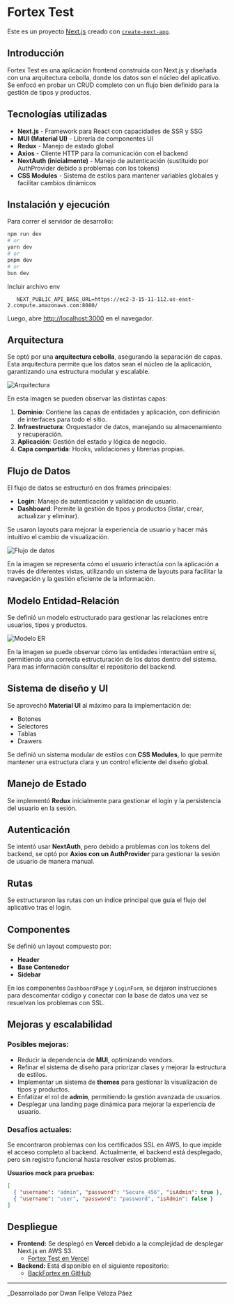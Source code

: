 # Fortex Test

Este es un proyecto [Next.js](https://nextjs.org) creado con [`create-next-app`](https://nextjs.org/docs/app/api-reference/cli/create-next-app).

## Introducción

Fortex Test es una aplicación frontend construida con Next.js y diseñada con una arquitectura cebolla, donde los datos son el núcleo del aplicativo. Se enfocó en probar un CRUD completo con un flujo bien definido para la gestión de tipos y productos.

## Tecnologías utilizadas

- **Next.js** - Framework para React con capacidades de SSR y SSG
- **MUI (Material UI)** - Librería de componentes UI
- **Redux** - Manejo de estado global
- **Axios** - Cliente HTTP para la comunicación con el backend
- **NextAuth (inicialmente)** - Manejo de autenticación (sustituido por AuthProvider debido a problemas con los tokens)
- **CSS Modules** - Sistema de estilos para mantener variables globales y facilitar cambios dinámicos

## Instalación y ejecución

Para correr el servidor de desarrollo:

```bash
npm run dev
# or
yarn dev
# or
pnpm dev
# or
bun dev
```

Incluir archivo env

```env
   NEXT_PUBLIC_API_BASE_URL=https://ec2-3-15-11-112.us-east-2.compute.amazonaws.com:8080/
   ```

Luego, abre [http://localhost:3000](http://localhost:3000) en el navegador.

## Arquitectura

Se optó por una **arquitectura cebolla**, asegurando la separación de capas. Esta arquitectura permite que los datos sean el núcleo de la aplicación, garantizando una estructura modular y escalable.

![Arquitectura](https://github.com/Dwan13/fortexTest/blob/main/Arquitectura.drawio.png)

En esta imagen se pueden observar las distintas capas:
1. **Dominio**: Contiene las capas de entidades y aplicación, con definición de interfaces para todo el sitio.
2. **Infraestructura**: Orquestador de datos, manejando su almacenamiento y recuperación.
3. **Aplicación**: Gestión del estado y lógica de negocio.
4. **Capa compartida**: Hooks, validaciones y librerías propias.

## Flujo de Datos

El flujo de datos se estructuró en dos frames principales:
- **Login**: Manejo de autenticación y validación de usuario.
- **Dashboard**: Permite la gestión de tipos y productos (listar, crear, actualizar y eliminar).

Se usaron layouts para mejorar la experiencia de usuario y hacer más intuitivo el cambio de visualización.

![Flujo de datos](https://github.com/Dwan13/fortexTest/blob/main/Flujo.drawio.png)

En la imagen se representa cómo el usuario interactúa con la aplicación a través de diferentes vistas, utilizando un sistema de layouts para facilitar la navegación y la gestión eficiente de la información.

## Modelo Entidad-Relación

Se definió un modelo estructurado para gestionar las relaciones entre usuarios, tipos y productos.

![Modelo ER](https://github.com/Dwan13/fortexTest/blob/main/ER.png)

En la imagen se puede observar cómo las entidades interactúan entre sí, permitiendo una correcta estructuración de los datos dentro del sistema. Para mas información consultar el repositorio del backend.

## Sistema de diseño y UI

Se aprovechó **Material UI** al máximo para la implementación de:
- Botones
- Selectores
- Tablas
- Drawers

Se definió un sistema modular de estilos con **CSS Modules**, lo que permite mantener una estructura clara y un control eficiente del diseño global.

## Manejo de Estado

Se implementó **Redux** inicialmente para gestionar el login y la persistencia del usuario en la sesión.

## Autenticación

Se intentó usar **NextAuth**, pero debido a problemas con los tokens del backend, se optó por **Axios con un AuthProvider** para gestionar la sesión de usuario de manera manual.

## Rutas

Se estructuraron las rutas con un índice principal que guía el flujo del aplicativo tras el login.

## Componentes

Se definió un layout compuesto por:
- **Header**
- **Base Contenedor**
- **Sidebar**

En los componentes `DashboardPage` y `LoginForm`, se dejaron instrucciones para descomentar código y conectar con la base de datos una vez se resuelvan los problemas con SSL.

## Mejoras y escalabilidad

### Posibles mejoras:
- Reducir la dependencia de **MUI**, optimizando vendors.
- Refinar el sistema de diseño para priorizar clases y mejorar la estructura de estilos.
- Implementar un sistema de **themes** para gestionar la visualización de tipos y productos.
- Enfatizar el rol de **admin**, permitiendo la gestión avanzada de usuarios.
- Desplegar una landing page dinámica para mejorar la experiencia de usuario.

### Desafíos actuales:
Se encontraron problemas con los certificados SSL en AWS, lo que impide el acceso completo al backend. Actualmente, el backend está desplegado, pero sin registro funcional hasta resolver estos problemas.

**Usuarios mock para pruebas:**
```json
[
  { "username": "admin", "password": "Secure_456", "isAdmin": true },
  { "username": "user", "password": "password", "isAdmin": false }
]
```

## Despliegue

- **Frontend:** Se desplegó en **Vercel** debido a la complejidad de desplegar Next.js en AWS S3.
  - [Fortex Test en Vercel](https://fortex-test.vercel.app/)
- **Backend:** Está disponible en el siguiente repositorio:
  - [BackFortex en GitHub](https://github.com/Dwan13/backFortex/blob/main/README.md)

---

_Desarrollado por Dwan Felipe Veloza Páez

